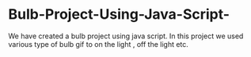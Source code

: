 # Bulb-Project-Using-Java-Script-
We have created a bulb project using java script. In this project we used various type of bulb gif to on the light , off the light etc.
